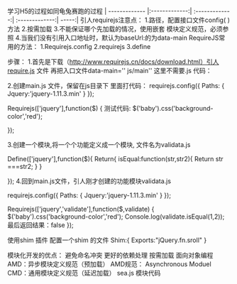 
学习H5的过程如同龟兔赛跑的过程
| ------------- |:-------------:| :-------------:| :-------------:| -----:|
引人requirejs注意点：
1.路径，配置接口文件config( )方法
2.按需加载
3.不能保证哪个先加载的情况，使用嵌套
模块定义规范，必须参照
4.当我们没有引用入口地址时，默认为baseUrl:的为data-main
RequireJS常用的方法：
1.Requirejs.config
2.requirejs
3.define

步骤：
1.首先是下载（http://www.requirejs.cn/docs/download.html）引人require.js 文件
再把入口文件data-main='' js/main'' 这里不需要.js
代码：
<script src ="js/require.js" data-main="js/main"></script>
 2.创建main.js 文件，保留在js目录下
里面打代码：
requirejs.config({
	Paths: {
		Jquery:'jquery-1.11.3.min'
	}
});

Requirejs(['jquery'],function($) {
	测试代码:
	$('baby').css('background-color','red');
	
});

3.创建一个模块,将一个个功能定义成一个模块, 文件名为validata.js

Define(['jquery'],function($){
	Return{
		isEqual:function(str,str2){
			Return str ===str2;
		}
	}

});
4.回到main.js文件，引人刚才创建的功能模块validata.js

requirejs.config({
	Paths: {
		Jquery:'jquery-1.11.3.min'
	}
});

Requirejs(['jquery','validate'],function($,validate) {
	$('baby').css('background-color','red');
	Console.log(validate.isEqual(1,2));
	 最后返回结果：false
});





使用shim 插件
配置一个shim 的文件
Shim:{
	Exports:"jQuery.fn.sroll"
}


模块化开发的优点：
避免命名冲突
更好的依赖处理
按需加载
面向对象编程
AMD：异步模块定义规范（预加载）
AMD规范：
Asynchronous Moduel   
CMD：通用模块定义规范（延迟加载）
sea.js  模块代码
  

